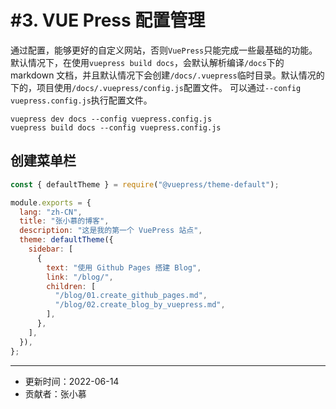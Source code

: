 # #3. VUE Press 配置管理

通过配置，能够更好的自定义网站，否则`VuePress`只能完成一些最基础的功能。
默认情况下，在使用`vuepress build docs`，会默认解析编译`/docs`下的 markdown 文档，并且默认情况下会创建`/docs/.vuepress`临时目录。默认情况的下的，项目使用`/docs/.vuepress/config.js`配置文件。
可以通过`--config vuepress.config.js`执行配置文件。

```shell
vuepress dev docs --config vuepress.config.js
vuepress build docs --config vuepress.config.js
```

## 创建菜单栏

```javascript
const { defaultTheme } = require("@vuepress/theme-default");

module.exports = {
  lang: "zh-CN",
  title: "张小慕的博客",
  description: "这是我的第一个 VuePress 站点",
  theme: defaultTheme({
    sidebar: [
      {
        text: "使用 Github Pages 搭建 Blog",
        link: "/blog/",
        children: [
          "/blog/01.create_github_pages.md",
          "/blog/02.create_blog_by_vuepress.md",
        ],
      },
    ],
  }),
};
```

---

- 更新时间：2022-06-14
- 贡献者：张小慕
